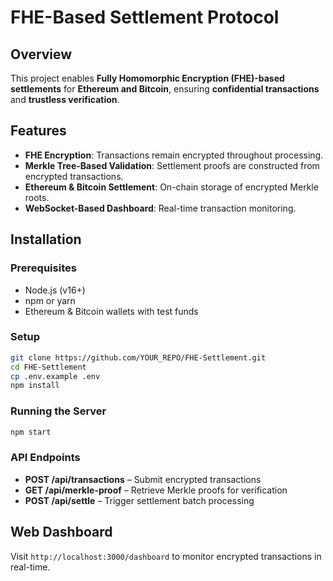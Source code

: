 # FHE-Based Settlement Protocol

## Overview
This project enables **Fully Homomorphic Encryption (FHE)-based settlements** for **Ethereum and Bitcoin**, ensuring **confidential transactions** and **trustless verification**.

## Features
- **FHE Encryption**: Transactions remain encrypted throughout processing.
- **Merkle Tree-Based Validation**: Settlement proofs are constructed from encrypted transactions.
- **Ethereum & Bitcoin Settlement**: On-chain storage of encrypted Merkle roots.
- **WebSocket-Based Dashboard**: Real-time transaction monitoring.

## Installation

### Prerequisites
- Node.js (v16+)
- npm or yarn
- Ethereum & Bitcoin wallets with test funds

### Setup
```bash
git clone https://github.com/YOUR_REPO/FHE-Settlement.git
cd FHE-Settlement
cp .env.example .env
npm install
```

### Running the Server
```bash
npm start
```

### API Endpoints
- **POST /api/transactions** – Submit encrypted transactions
- **GET /api/merkle-proof** – Retrieve Merkle proofs for verification
- **POST /api/settle** – Trigger settlement batch processing

## Web Dashboard
Visit `http://localhost:3000/dashboard` to monitor encrypted transactions in real-time.